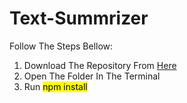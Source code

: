 # Text-Summrizer

Follow The Steps Bellow:
1. Download The Repository From [Here](https://github.com/Yusuf4zzam/Text-Summrizer/archive/refs/heads/main.zip)
2. Open The Folder In The Terminal
3. Run <mark >npm install</mark>
 
